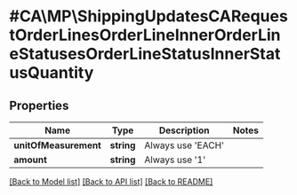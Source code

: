 # #CA\MP\ShippingUpdatesCARequestOrderLinesOrderLineInnerOrderLineStatusesOrderLineStatusInnerStatusQuantity

## Properties

Name | Type | Description | Notes
------------ | ------------- | ------------- | -------------
**unitOfMeasurement** | **string** | Always use 'EACH' |
**amount** | **string** | Always use '1' |


[[Back to Model list]](../) [[Back to API list]](../../Api/CA/MP) [[Back to README]](../../README.md)

